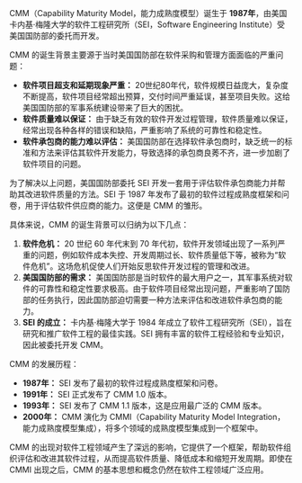 CMM（Capability Maturity Model，能力成熟度模型）诞生于 **1987年**，由美国卡内基·梅隆大学的软件工程研究所（SEI，Software Engineering Institute）受美国国防部的委托而开发。

CMM 的诞生背景主要源于当时美国国防部在软件采购和管理方面面临的严重问题：

- **软件项目超支和延期现象严重：** 20世纪80年代，软件规模日益庞大，复杂度不断提高，软件项目经常超出预算，交付时间严重延误，甚至项目失败。这给美国国防部的军事系统建设带来了巨大的困扰。
- **软件质量难以保证：** 由于缺乏有效的软件开发过程管理，软件质量难以保证，经常出现各种各样的错误和缺陷，严重影响了系统的可靠性和稳定性。
- **软件承包商的能力难以评估：** 美国国防部在选择软件承包商时，缺乏统一的标准和方法来评估其软件开发能力，导致选择的承包商良莠不齐，进一步加剧了软件项目的问题。

为了解决以上问题，美国国防部委托 SEI 开发一套用于评估软件承包商能力并帮助其改进软件质量的方法。SEI 于 1987 年发布了最初的软件过程成熟度框架和问卷，用于评估软件供应商的能力。这便是 CMM 的雏形。

具体来说，CMM 的诞生背景可以归纳为以下几点：

1. **软件危机：** 20 世纪 60 年代末到 70 年代初，软件开发领域出现了一系列严重的问题，例如软件成本失控、开发周期过长、软件质量低下等，被称为“软件危机”。这场危机促使人们开始反思软件开发过程的管理和改进。
2. **美国国防部的需求：** 美国国防部是当时软件的最大用户之一，其军事系统对软件的可靠性和稳定性要求极高。由于软件项目经常出现问题，严重影响了国防部的任务执行，因此国防部迫切需要一种方法来评估和改进软件承包商的能力。
3. **SEI 的成立：** 卡内基·梅隆大学于 1984 年成立了软件工程研究所（SEI），旨在研究和推广软件工程的最佳实践。SEI 拥有丰富的软件工程经验和专业知识，因此被委托开发 CMM。

CMM 的发展历程：

- **1987年：** SEI 发布了最初的软件过程成熟度框架和问卷。
- **1991年：** SEI 正式发布了 CMM 1.0 版本。
- **1993年：** SEI 发布了 CMM 1.1 版本，这是应用最广泛的 CMM 版本。
- **2000年：** CMM 演化为 CMMI（Capability Maturity Model Integration，能力成熟度模型集成），将多个领域的成熟度模型集成到一个框架中。

CMM 的出现对软件工程领域产生了深远的影响，它提供了一个框架，帮助软件组织评估和改进其软件过程，从而提高软件质量、降低成本和缩短开发周期。即使在 CMMI 出现之后，CMM 的基本思想和概念仍然在软件工程领域广泛应用。